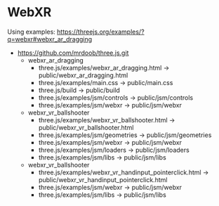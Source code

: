 # WebXR

Using examples: https://threejs.org/examples/?q=webxr#webxr_ar_dragging

* https://github.com/mrdoob/three.js.git
    * webxr_ar_dragging
        * three.js/examples/webxr_ar_dragging.html -> public/webxr_ar_dragging.html
        * three.js/examples/main.css -> public/main.css
        * three.js/build -> public/build
        * three.js/examples/jsm/controls -> public/jsm/controls
        * three.js/examples/jsm/webxr -> public/jsm/webxr
    * webxr_vr_ballshooter
        * three.js/examples/webxr_vr_ballshooter.html -> public/webxr_vr_ballshooter.html
        * three.js/examples/jsm/geometries -> public/jsm/geometries
        * three.js/examples/jsm/webxr -> public/jsm/webxr
        * three.js/examples/jsm/loaders -> public/jsm/loaders
        * three.js/examples/jsm/libs -> public/jsm/libs
    * webxr_vr_ballshooter
        * three.js/examples/webxr_vr_handinput_pointerclick.html -> public/webxr_vr_handinput_pointerclick.html
        * three.js/examples/jsm/webxr -> public/jsm/webxr
        * three.js/examples/jsm/libs -> public/jsm/libs
